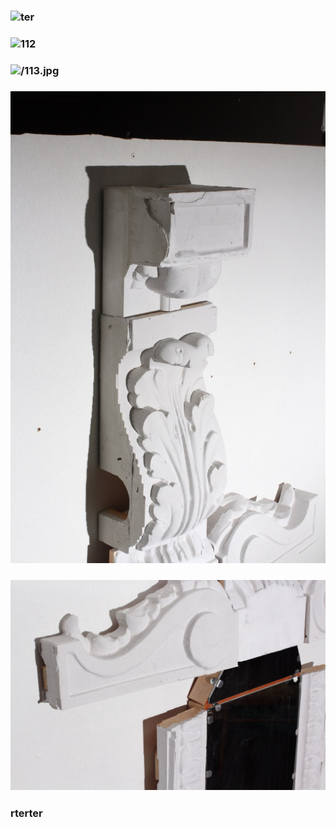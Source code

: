 
### ![ter](//Follio/Сarousel/100.jpg)
### ![112](Follio/Сarousel/112.jpg)
### ![/113.jpg](Follio/Сarousel/113.jpg)
### ![/114.jpg](114.jpg)
### ![/115.jpg](/115.jpg)
### rterter

